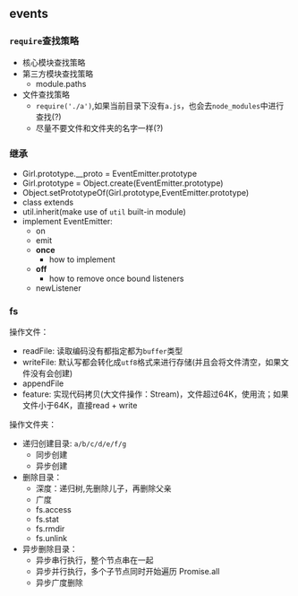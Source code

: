 ## events
### `require`查找策略
* 核心模块查找策略
* 第三方模块查找策略
  * module.paths
* 文件查找策略
  * `require('./a')`,如果当前目录下没有`a.js`，也会去`node_modules`中进行查找(?)
  * 尽量不要文件和文件夹的名字一样(?)  

### 继承
* Girl.prototype.__proto = EventEmitter.prototype
* Girl.prototype = Object.create(EventEmitter.prototype)
* Object.setPrototypeOf(Girl.prototype,EventEmitter.prototype)
* class extends
* util.inherit(make use of `util` built-in module)
* implement EventEmitter:
  * on
  * emit
  * **once**
    * how to implement
  * **off**
    * how to remove once bound listeners
  * newListener

### fs
操作文件：  
* readFile: 读取编码没有都指定都为`buffer`类型
* writeFile: 默认写都会转化成`utf8`格式来进行存储(并且会将文件清空，如果文件没有会创建)
* appendFile
* feature: 实现代码拷贝(大文件操作：Stream)，文件超过64K，使用流；如果文件小于64K，直接read + write

操作文件夹：  
* 递归创建目录: `a/b/c/d/e/f/g`
  * 同步创建
  * 异步创建
* 删除目录：
  * 深度：递归树,先删除儿子，再删除父亲
  * 广度
  * fs.access
  * fs.stat
  * fs.rmdir
  * fs.unlink
* 异步删除目录：
  * 异步串行执行，整个节点串在一起
  * 异步并行执行，多个子节点同时开始遍历 Promise.all
  * 异步广度删除
